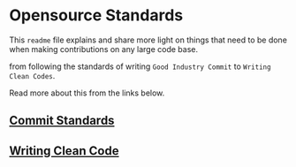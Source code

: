 # Opensource Standards

This `readme` file explains and share more light on things that need to be done when making contributions on any large code base.

from following the standards of writing `Good Industry Commit` to `Writing Clean Codes`.

Read more about this from the links below.

## [Commit Standards](https://github.com/Benrobo/os-guide/blob/main/commit_standards.md)

## [Writing Clean Code](https://github.com/Benrobo/os-guide/blob/main/clean_code.md)